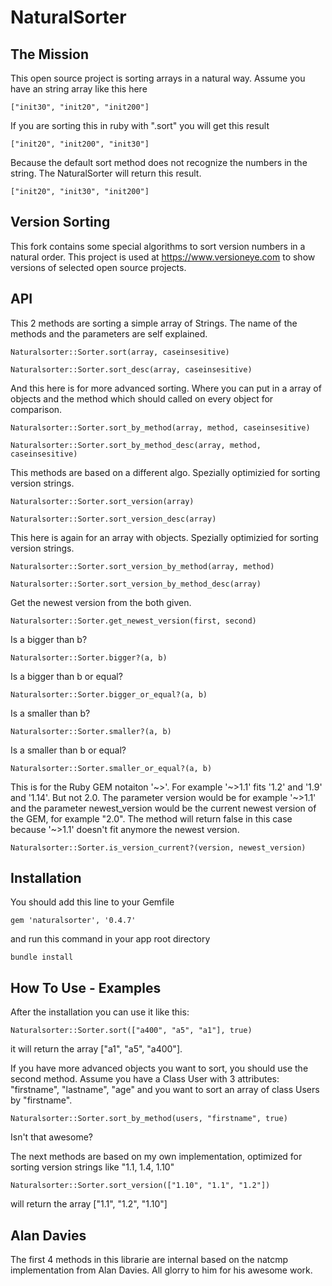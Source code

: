 # NaturalSorter

## The Mission

This open source project is sorting arrays in a natural way. Assume you have an string array like this here

`["init30", "init20", "init200"]`

If you are sorting this in ruby with ".sort" you will get this result

`["init20", "init200", "init30"]`

Because the default sort method does not recognize the numbers in the string. The NaturalSorter will return this result. 

`["init20", "init30", "init200"]`

## Version Sorting
This fork contains some special algorithms to sort version numbers in a natural order. This project is used at <https://www.versioneye.com> to show versions of selected open source projects. 


## API

This 2 methods are sorting a simple array of Strings. The name of the methods and the parameters are self explained. 

`Naturalsorter::Sorter.sort(array, caseinsesitive)`

`Naturalsorter::Sorter.sort_desc(array, caseinsesitive)`

And this here is for more advanced sorting. Where you can put in a array of objects and the method which should called on every object for comparison. 

`Naturalsorter::Sorter.sort_by_method(array, method, caseinsesitive)`

`Naturalsorter::Sorter.sort_by_method_desc(array, method, caseinsesitive)`

This methods are based on a different algo. Spezially optimizied for sorting version strings. 

`Naturalsorter::Sorter.sort_version(array)`

`Naturalsorter::Sorter.sort_version_desc(array)`

This here is again for an array with objects. Spezially optimizied for sorting version strings. 

`Naturalsorter::Sorter.sort_version_by_method(array, method)`

`Naturalsorter::Sorter.sort_version_by_method_desc(array)`

Get the newest version from the both given.

`Naturalsorter::Sorter.get_newest_version(first, second)` 

Is a bigger than b?

`Naturalsorter::Sorter.bigger?(a, b)` 

Is a bigger than b or equal?

`Naturalsorter::Sorter.bigger_or_equal?(a, b)`

Is a smaller than b?

`Naturalsorter::Sorter.smaller?(a, b)`

Is a smaller than b or equal?

`Naturalsorter::Sorter.smaller_or_equal?(a, b)`

This is for the Ruby GEM notaiton '~>'. For example '~>1.1' fits '1.2' and '1.9' and '1.14'. But not 2.0. 
The parameter version would be for example '~>1.1' and the parameter newest_version would be the 
current newest version of the GEM, for example "2.0". The method will return false in this case 
because '~>1.1' doesn't fit anymore the newest version. 

`Naturalsorter::Sorter.is_version_current?(version, newest_version)` 


## Installation 

You should add this line to your Gemfile

`gem 'naturalsorter', '0.4.7'`

and run this command in your app root directory

`bundle install`

## How To Use - Examples

After the installation you can use it like this: 

`Naturalsorter::Sorter.sort(["a400", "a5", "a1"], true)`

it will return the array ["a1", "a5", "a400"]. 

If you have more advanced objects you want to sort, you should use the second method. Assume you have a Class User with 3 attributes: "firstname", "lastname", "age" and you want to sort an array of class Users by "firstname". 

`Naturalsorter::Sorter.sort_by_method(users, "firstname", true)`

Isn't that awesome?

The next methods are based on my own implementation, optimized for sorting version strings like "1.1, 1.4, 1.10"

`Naturalsorter::Sorter.sort_version(["1.10", "1.1", "1.2"])`

will return the array ["1.1", "1.2", "1.10"]


## Alan Davies

The first 4 methods in this librarie are internal based on the natcmp implementation from Alan Davies. All glorry to him for his awesome work. 

